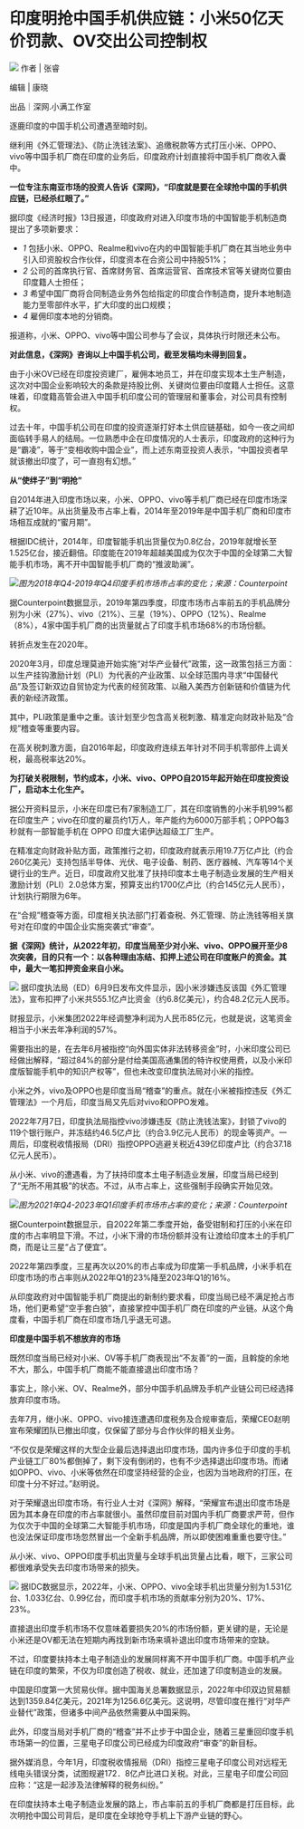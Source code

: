 

# 印度明抢中国手机供应链：小米50亿天价罚款、OV交出公司控制权

![](https://inews.gtimg.com/news_bt/OdqYsueKjoTlyn17e-rltt9TLgoPiqfkWn8BgD3V6HKZgAA/1000)
作者 | 张睿

编辑 | 康晓

出品｜深网.小满工作室

逐鹿印度的中国手机公司遭遇至暗时刻。

继利用《外汇管理法》、《防止洗钱法案》、追缴税款等方式打压小米、OPPO、vivo等中国手机厂商在印度的业务后，印度政府计划直接将中国手机厂商收入囊中。

**一位专注东南亚市场的投资人告诉《深网》，“印度就是要在全球抢中国的手机供应链，已经杀红眼了。”**

据印度《经济时报》13日报道，印度政府对进入印度市场的中国智能手机制造商提出了多项新要求：

  * _1_ 包括小米、OPPO、Realme和vivo在内的中国智能手机厂商在其当地业务中引入印资股权合作伙伴，印度资本在合资公司中持股51%；
  * _2_ 公司的首席执行官、首席财务官、首席运营官、首席技术官等关键岗位要由印度籍人士担任；
  * _3_ 希望中国厂商将合同制造业务外包给指定的印度合作制造商，提升本地制造能力至零部件水平，扩大印度的出口规模；
  * _4_ 雇佣印度本地的分销商。

报道称，小米、OPPO、vivo等中国公司参与了会议，具体执行时限还未公布。

**对此信息，《深网》咨询以上中国手机公司，截至发稿均未得到回复。**

由于小米OV已经在印度投资建厂，雇佣本地员工，并在印度实现本土生产制造，这次对中国企业影响较大的条款是持股比例、关键岗位要由印度籍人士担任。这意味着，印度籍高管会进入中国手机印度公司的管理层和董事会，对公司具有控制权。

过去十年，中国手机公司在印度的投资逐渐打好本土供应链基础，如今一夜之间却面临转手易人的结局。一位熟悉中企在印度情况的人士表示，印度政府的这种行为是“霸凌”，等于“变相收购中国企业”，而上述东南亚投资人表示，“中国投资者早就该撤出印度了，可一直抱有幻想。”

**从“使绊子”到“明抢”**

自2014年进入印度市场以来，小米、OPPO、vivo等手机厂商已经在印度市场深耕了近10年。从出货量及市占率上看，2014年至2019年是中国手机厂商和印度市场相互成就的“蜜月期”。

根据IDC统计，2014年，印度智能手机出货量仅为0.8亿台，2019年就增长至1.525亿台，接近翻倍。印度能在2019年超越美国成为仅次于中国的全球第二大智能手机市场，离不开中国智能手机厂商的“推波助澜”。

![](https://inews.gtimg.com/news_bt/OWiaCfWdiH2FbEg6HGlANlQn_ppb9TFihtcPBdbiOUoeQAA/1000)_图为2018年Q4-2019年Q4印度手机市场市占率的变化；来源：Counterpoint_

据Counterpoint数据显示，2019年第四季度，印度市场市占率前五的手机品牌分别为小米（27%）、vivo（21%）、三星（19%）、OPPO（12%）、Realme（8%），4家中国手机厂商的出货量就占了印度手机市场68%的市场份额。

转折点发生在2020年。

2020年3月，印度总理莫迪开始实施“对华产业替代”政策，这一政策包括三方面：以生产挂钩激励计划（PLI）为代表的产业政策、以全球范围内寻求“中国替代品”及签订新双边自贸协定为代表的经贸政策、以融入美西方创新链和价值链为代表的新经济政策。

其中，PLI政策是重中之重。该计划至少包含高关税刺激、精准定向财政补贴及“合规”稽查等重要内容。

在高关税刺激方面，自2016年起，印度政府连续五年针对不同手机零部件上调关税，最高税率达20%。

**为打破关税限制，节约成本，小米、vivo、OPPO自2015年起开始在印度投资设厂，启动本土化生产。**

据公开资料显示，小米在印度已有7家制造工厂，其在印度销售的小米手机99%都在印度生产；vivo在印度的雇员约1万人，年产能约为6000万部手机；OPPO每3秒就有一部智能手机在
OPPO 印度大诺伊达超级工厂生产。

在精准定向财政补贴方面，政策推行之初，印度政府就表示用19.7万亿卢比（约合260亿美元）支持包括半导体、光伏、电子设备、制药、医疗器械、汽车等14个关键行业的生产。近日，印度政府又批准了扶持印度本土电子制造业发展的生产相关激励计划（PLI）2.0总体方案，预算支出约1700亿卢比（约合145亿元人民币），计划执行期限为6年。

在“合规”稽查等方面，印度相关执法部门打着查税、外汇管理、防止洗钱等相关旗号对在印度的中国企业实施突袭式“审查”。

**据《深网》统计，从2022年初，印度当局至少对小米、vivo、OPPO展开至少8次突袭，目的只有一个：以各种理由冻结、扣押上述公司在印度账户的资金。其中，最大一笔扣押资金来自小米。**

![](https://inews.gtimg.com/news_bt/OmT2Rer-3tXxw7SjYVsQ3aNOGEF81xaZNmO1Ie5o42yBAAA/1000)
据印度执法局（ED）6月9日发布文件显示，因小米涉嫌违反该国《外汇管理法》，宣布扣押了小米共555.1亿卢比资金（约6.8亿美元），约合48.2亿元人民币。

财报显示，小米集团2022年经调整净利润为人民币85亿元，也就是说，这笔资金相当于小米去年净利润的57%。

需要指出的是，在去年6月被指控“向外国实体非法转移资金”时，小米印度公司已经做出解释，“超过84%的部分是付给美国高通集团的特许权使用费，以及小米印度版智能手机中的知识产权等”，但也未改变印度执法局对小米的指控。

小米之外，vivo及OPPO也是印度当局“稽查”的重点。就在小米被指控违反《外汇管理法》一个月后，印度当局又先后对vivo和OPPO发难。

2022年7月7日，印度执法局指控vivo涉嫌违反《防止洗钱法案》，封锁了vivo的119个银行账户，并冻结约46.5亿卢比（约合3.9亿元人民币）的现金等资产。一周后，印度税收情报局（DRI）指控OPPO逃避关税近439亿印度卢比（约合37.18亿元人民币）。

从小米、vivo的遭遇看，为了扶持印度本土电子制造业发展，印度当局已经到了“无所不用其极”的状态。不过，从市占率上，这些强制手段确实开始见效。

![](https://inews.gtimg.com/news_bt/ObPm0_KEi75xTAY9m7G1EmjEFlNOVisTtjehZcBtu3xwIAA/1000)_图为2021年Q4-2023年Q1印度手机市场市占率的变化；来源：Counterpoint_

据Counterpoint数据显示，自2022年第二季度开始，备受钳制和打压的小米在印度的市占率明显下滑。不过，小米下滑的市场份额并没有让渡给印度本土的手机厂商，而是让三星“占了便宜”。

2022年第四季度，三星再次以20%的市占率成为印度第一手机品牌，小米手机在印度市场的市占率则从2022年Q1的23%降至2023年Q1的16%。

从印度政府对中国智能手机厂商提出的新制约要求看，印度当局已经不满足抢占市场，他们更希望“空手套白狼”，直接掌控中国手机厂商在印度的产业链。从这个角度看，中国手机厂商在印度市场几乎退无可退。

**印度是中国手机不想放弃的市场**

既然印度当局已经对小米、OV等手机厂商表现出“不友善”的一面，且斡旋的余地不大，那么，中国手机厂商能不能直接退出印度市场？

事实上，除小米、OV、Realme外，部分中国手机品牌及手机产业链公司已经选择放弃印度市场。

去年7月，继小米、OPPO、vivo接连遭遇印度税务及合规审查后，荣耀CEO赵明宣布荣耀团队已撤出印度，仅保留了部分与合作伙伴的相关业务。

“不仅仅是荣耀这样的大型企业最后选择退出印度市场，国内许多位于印度的手机产业链工厂80%都倒掉了，剩下没有倒闭的，也有不少选择退出印度市场。而诸如OPPO、vivo、小米等依然在印度坚持经营的企业，也因为当地政府的打压，在印度十分不好过。”赵明说。

对于荣耀退出印度市场，有行业人士对《深网》解释，“荣耀宣布退出印度市场是因为其本身在印度的市占率就很小。虽然印度目前对国内手机厂商要求严苛，但作为仅次于中国的全球第二大智能手机市场，印度是国内手机厂商全球化的重地，谁也没法保证印度市场忽然冒出一个全新手机品牌，所以即使困难重重也要守住。”

从小米、vivo、OPPO印度手机出货量与全球手机出货量占比看，眼下，三家公司都很难承受失去印度市场带来的损失。

![](https://inews.gtimg.com/news_bt/Oc3I4D5DcejSgR1eJpBujpYuiBF-TVMjG8Ypl650SODj8AA/1000)
据IDC数据显示，2022年，小米、OPPO、vivo全球手机出货量分别为1.531亿台、1.033亿台、0.99亿台，而印度手机市场的贡献率分别为20%、17%、23%。

直接退出印度手机市场不仅意味着要损失20%的市场份额，更关键的是，无论是小米还是OV都无法在短期内再找到新市场来填补退出印度市场带来的空缺。

不过，印度要扶持本土电子制造业的发展同样离不开中国手机厂商。中国手机产业链在印度的繁荣，不仅为印度创造了税收、就业，还加速了印度制造业的发展。

中国是印度第一大贸易伙伴。据中国海关总署数据显示，2022年中印双边贸易额达到1359.84亿美元，2021年为1256.6亿美元。这说明，尽管印度在推行“对华产业替代”政策，但诸多中间产品依然需要从中国采购。

此外，印度当局对手机厂商的“稽查”并不止步于中国企业，随着三星重回印度手机市场第一的位置，三星电子印度公司已经成为印度政府“审查”的新目标。

据外媒消息，今年1月，印度税收情报局（DRI）指控三星电子印度公司对远程无线电头错误分类，试图规避172．8亿卢比进口关税。对此，三星电子印度公司回应称：“这是一起涉及法律解释的税务纠纷。”

在印度扶持本土电子制造业发展的路上，市占率前五的手机厂商都是打压目标，此次明抢中国公司背后，是印度在全球抢夺手机上下游产业链的野心。

